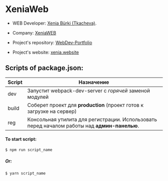 # XeniaWeb

* WEB Developer: [Xenia Bürki (Tkacheva)](https://xeniaweb.ru/#about).
* Company: [XeniaWEB](https://xeniaweb.ch/portfolio.html)

* Project's repository: [WebDev-Portfolio](https://github.com/XeniaTkacheva/WebDev-Portfolio)
* Project's website: [xenia.website](https://xenia.website/)

## Scripts of package.json:

| Script | Назначение |
| ------ | ------ |
| dev | Запустит webpack-dev-server с _горячей_ заменой модулей |
| build | Соберет проект для **production** (проект готов к загрузке на сервер) |
| reg | Консольная утилита для регистрации. Использовать перед началом работы над **админ-панелью**. |

#### To start script:
```sh
$ npm run script_name
```

##### Or:
```sh
$ yarn script_name
```
